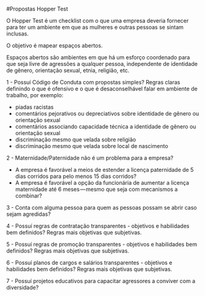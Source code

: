 #Propostas Hopper Test

O Hopper Test é um checklist com o que uma empresa deveria fornecer para ter um ambiente em que as mulheres e outras pessoas se sintam inclusas.

O objetivo é mapear espaços abertos.

Espaços abertos são ambientes em que há um esforço coordenado para que seja livre de agressões a qualquer pessoa, independente de identidade de gênero, orientação sexual, etnia, religião, etc.

1 - Possuí Código de Conduta com propostas simples? 
Regras claras definindo o que é ofensivo e o que é desaconselhável falar em ambiente de trabalho, por exemplo:
+   piadas racistas
+   comentários pejorativos ou depreciativos sobre identidade de gênero ou orientação sexual
+   comentários associando capacidade técnica a identidade de gênero ou orientação sexual
+   discriminação mesmo que velada sobre religião
+   discriminação mesmo que velada sobre local de nascimento

2 - Maternidade/Paternidade não é um problema para a empresa?
+   A empresa é favorável a meios de estender a licença paternidade de 5 dias corridos para pelo menos 15 dias corridos?
+   A empresa é favorável a opção da funcionária de aumentar a licença maternidade até 6 meses — mesmo que seja com mecanismos a combinar?

3 - Conta com alguma pessoa para quem as pessoas possam se abrir caso sejam agredidas?

4 - Possuí regras de contratação transparentes - objetivos e habilidades bem definidos? 
Regras mais objetivas que subjetivas.

5 - Possuí regras de promoção transparentes - objetivos e habilidades bem definidos? 
Regras mais objetivas que subjetivas.

6 - Possuí planos de cargos e salários transparentes - objetivos e habilidades bem definidos? 
Regras mais objetivas que subjetivas.

7 - Possuí projetos educativos para capacitar agressores a conviver com a diversidade?

